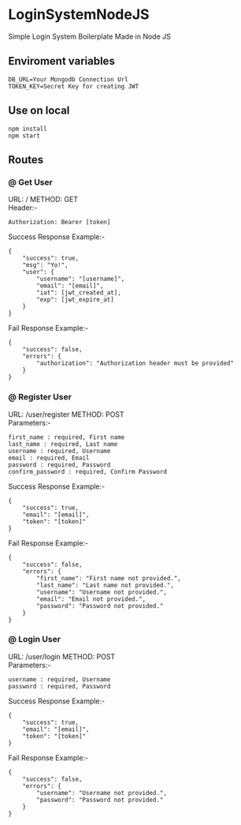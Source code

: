 # LoginSystemNodeJS

Simple Login System Boilerplate Made in Node JS


## Enviroment variables

```
DB_URL=Your Mongodb Connection Url
TOKEN_KEY=Secret Key for creating JWT
```

## Use on local

```
npm install
npm start
```
## Routes

### @ Get User <br>
URL: / METHOD: GET<br>
Header:-
```
Authorization: Bearer [token]
```
Success Response Example:-
```
{
    "success": true,
    "msg": "Yo!",
    "user": {
        "username": "[username]",
        "email": "[email]",
        "iat": [jwt_created_at],
        "exp": [jwt_expire_at]
    }
}
```
Fail Response Example:-
```
{
    "success": false,
    "errors": {
        "authorization": "Authorization header must be provided"
    }
}
```

### @ Register User <br>
URL: /user/register METHOD: POST<br>
Parameters:-
```
first_name : required, First name
last_name : required, Last name
username : required, Username
email : required, Email
password : required, Password
confirm_password : required, Confirm Password
```
Success Response Example:-
```
{
    "success": true,
    "email": "[email]",
    "token": "[token]"
}
```
Fail Response Example:-
```
{
    "success": false,
    "errors": {
        "first_name": "First name not provided.",
        "last_name": "Last name not provided.",
        "username": "Username not provided.",
        "email": "Email not provided.",
        "password": "Password not provided."
    }
}
```

### @ Login User <br>
URL: /user/login METHOD: POST<br>
Parameters:-
```
username : required, Username
password : required, Password
```
Success Response Example:-
```
{
    "success": true,
    "email": "[email]",
    "token": "[token]"
}
```
Fail Response Example:-
```
{
    "success": false,
    "errors": {
        "username": "Username not provided.",
        "password": "Password not provided."
    }
}
```
